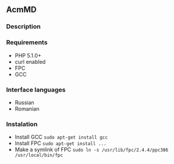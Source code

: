 ##  AcmMD

### Description

### Requirements
- PHP 5.1.0+
- curl enabled
- FPC
- GCC

### Interface languages
- Russian
- Romanian

### Instalation
- Install GCC `sudo apt-get install gcc`
- Install FPC `sudo apt-get install ...`
- Make a symlink of FPC `sudo ln -s /usr/lib/fpc/2.4.4/ppc386 /usr/local/bin/fpc`